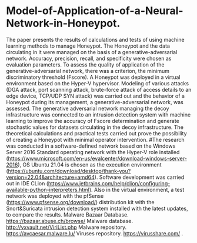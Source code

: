 # Model-of-Application-of-a-Neural-Network-in-Honeypot.
The paper presents the results of calculations and tests of using machine learning methods to manage Honeypot. The Honeypot and the data circulating in it were managed on the basis of a generative-adversarial network. Accuracy, precision, recall, and specificity were chosen as evaluation parameters. To assess the quality of application of the generative-adversarial network, there was a criterion, the minimum discriminatory threshold (Fscore). A Honeypot was deployed in a virtual environment based on the Hyper-V hypervisor. Modeling of various attacks (DGA attack, port scanning attack, brute-force attack of access details to an edge device, TCP/UDP SYN attack) was carried out and the behavior of a Honeypot during its management, a generative-adversarial network, was assessed. The generative adversarial network managing the decoy infrastructure was connected to an intrusion detection system with machine learning to improve the accuracy of Fscore determination and generate stochastic values for datasets circulating in the decoy infrastructure. The theoretical calculations and practical tests carried out prove the possibility of creating a Honeypot with minimal operator intervention.
#The research was conducted in a software-defined network based on the Windows Server 2016 Standard operating network with the Hyper-V role installed (https://www.microsoft.com/en-us/evalcenter/download-windows-server-2016), 
OS Ubuntu 21.04 is chosen as the execution environment (https://ubuntu.com/download/desktop/thank-you?version=22.04&architecture=amd64). 
Software development was carried out in IDE CLion (https://www.jetbrains.com/help/clion/configuring-available-python-interpreters.html).
Also in the virtual environment, a test network was deployed with the pfSense (https://www.pfsense.org/download/) distribution kit with the Snort&Suricata intrusion 
detection system installed with the latest updates, to compare the results.
 Malware Bazaar Database.  https://bazaar.abuse.ch/browse/
 Malware database.    http://vxvault.net/ViriList.php
 Malware repository.  https://avcaesar.malware.lu/
 Viruses repository.  https://virusshare.com/ .


